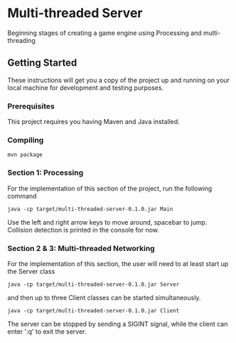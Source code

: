 # Multi-threaded Server

Beginning stages of creating a game engine using Processing and multi-threading

## Getting Started

These instructions will get you a copy of the project up and running on your local machine for development and testing purposes.

### Prerequisites

This project requires you having Maven and Java installed.

### Compiling

```
mvn package

```

### Section 1: Processing

For the implementation of this section of the project, run the following command
```
java -cp target/multi-threaded-server-0.1.0.jar Main
```

Use the left and right arrow keys to move around, spacebar to jump. Collision detection is printed in the console for now.

### Section 2 & 3: Multi-threaded Networking

For the implementation of this section, the user will need to at least start up the Server class
```
java -cp target/multi-threaded-server-0.1.0.jar Server
```
and then up to three Client classes can be started simultaneously.
```
java -cp target/multi-threaded-server-0.1.0.jar Client
```

The server can be stopped by sending a SIGINT signal, while the client can enter ':q' to exit the server.